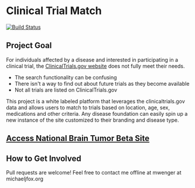 Clinical Trial Match
=======

[![Build Status](https://travis-ci.org/mwenger1/clinical_trial_match.svg?branch=master)](https://travis-ci.org/mwenger1/clinical_trial_match)

Project Goal
-----------
For individuals affected by a disease and interested in participating in a clinical trial, the <a href="http://clinicaltrials.gov/" target="_blank">ClinicalTrials.gov website</a> does not fully meet their needs.
* The search functionality can be confusing
* There isn't a way to find out about future trials as they become available
* Not all trials are listed on ClinicalTrials.gov 

This project is a white labeled platform that leverages the clinicaltrials.gov data and allows users to match to trials based on location, age, sex, medications and other criteria. Any disease foundation can easily spin up a new instance of the site customized to their branding and disease type. 


<a href="http://clinical-trial-match.herokuapp.com/" target="_blank">Access National Brain Tumor Beta Site</a>
-----------

How to Get Involved
-----------
Pull requests are welcome!
Feel free to contact me offline at mwenger at michaeljfox.org


